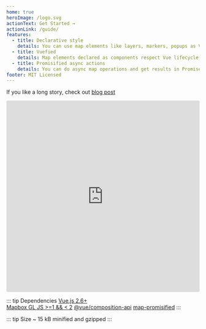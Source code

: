 ```yaml
---
home: true
heroImage: /logo.svg
actionText: Get Started →
actionLink: /guide/
features:
  - title: Declarative style
    details: You can use map elements like layers, markers, popups as Vue components and control them via synchronized props
  - title: Vuefied
    details: Map elements declared as components respect Vue lifecycle, emit map events like Vue events and can be used in OOP-style
  - title: Promisified async actions
    details: You can do async map operations and get results in Promise without messing with map events and figuring out what action cause it
footer: MIT Licensed
---
```


If you like a long story, check out [blog post](https://soal.red/reasoning-behind-vue-mapbox/)

<iframe src="https://codesandbox.io/embed/v-mapbox-map-demo-k1l1n?autoresize=1&fontsize=14&hidenavigation=1&theme=dark"
   style="width:100%; height:500px; border:0; border-radius: 4px; overflow:hidden;"
   title="v-mapbox-map-demo"
   allow="accelerometer; ambient-light-sensor; camera; encrypted-media; geolocation; gyroscope; hid; microphone; midi; payment; usb; vr; xr-spatial-tracking"
   sandbox="allow-forms allow-modals allow-popups allow-presentation allow-same-origin allow-scripts"
 ></iframe>

::: tip Dependencies
[Vue.js 2.6+](https://github.com/vuejs/vue)  
[Mapbox GL JS >=1 && < 2](https://github.com/mapbox/mapbox-gl-js)
[@vue/composition-api](https://www.npmjs.com/package/@vue/composition-api) 
[map-promisified](https://github.com/soal/map-promisified)
:::

::: tip Size
~ 15 kB minified and gzipped
:::

